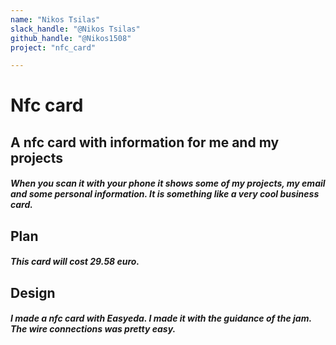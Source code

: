 ```yaml
---
name: "Nikos Tsilas"
slack_handle: "@Nikos Tsilas"
github_handle: "@Nikos1508"
project: "nfc_card"

---
```


# Nfc card
## A nfc card with information for me and my projects
##### When you scan it with your phone it shows some of my projects, my email and some personal information. It is something like a very cool business card.

## Plan
##### This card will cost 29.58 euro.

## Design
##### I made a nfc card with Easyeda. Ι made it with the guidance of the jam. The wire connections was pretty easy.
